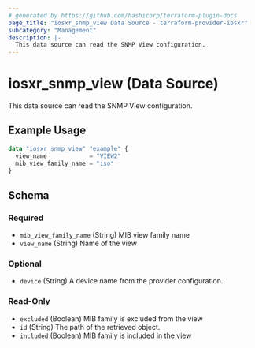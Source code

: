 ```yaml
---
# generated by https://github.com/hashicorp/terraform-plugin-docs
page_title: "iosxr_snmp_view Data Source - terraform-provider-iosxr"
subcategory: "Management"
description: |-
  This data source can read the SNMP View configuration.
---
```


# iosxr_snmp_view (Data Source)

This data source can read the SNMP View configuration.

## Example Usage

```terraform
data "iosxr_snmp_view" "example" {
  view_name            = "VIEW2"
  mib_view_family_name = "iso"
}
```

<!-- schema generated by tfplugindocs -->
## Schema

### Required

- `mib_view_family_name` (String) MIB view family name
- `view_name` (String) Name of the view

### Optional

- `device` (String) A device name from the provider configuration.

### Read-Only

- `excluded` (Boolean) MIB family is excluded from the view
- `id` (String) The path of the retrieved object.
- `included` (Boolean) MIB family is included in the view


